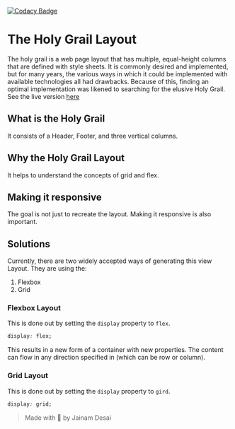 [![Codacy Badge](https://app.codacy.com/project/badge/Grade/5d9fc7354feb413ab8739a43f3f45ae1)](https://www.codacy.com/gh/th3c0d3br34ker/holy-grail-layout/dashboard?utm_source=github.com&utm_medium=referral&utm_content=th3c0d3br34ker/holy-grail-layout&utm_campaign=Badge_Grade)

# The Holy Grail Layout

The holy grail is a web page layout that has multiple, equal-height columns that are defined with style sheets. It is commonly desired and implemented, but for many years, the various ways in which it could be implemented with available technologies all had drawbacks. Because of this, finding an optimal implementation was likened to searching for the elusive Holy Grail.
See the live version [here](https://th3c0d3br34ker.github.io/holy-grail-layout)

## What is the Holy Grail

It consists of a Header, Footer, and three vertical columns.

## Why the Holy Grail Layout

It helps to understand the concepts of grid and flex.

## Making it responsive

The goal is not just to recreate the layout. Making it responsive is also important.

## Solutions

Currently, there are two widely accepted ways of generating this view Layout. They are using the:

1.  Flexbox
2.  Grid

### Flexbox Layout

This is done out by setting the `display` property to `flex`.

```css
display: flex;
```

This results in a new form of a container with new properties. The content can flow in any direction specified in (which can be row or column).

### Grid Layout

This is done out by setting the `display` property to `gird`.

```css
display: grid;
```

> Made with 🖤 by Jainam Desai

